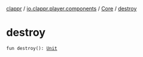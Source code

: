 [clappr](../../index.md) / [io.clappr.player.components](../index.md) / [Core](index.md) / [destroy](./destroy.md)

# destroy

`fun destroy(): `[`Unit`](https://kotlinlang.org/api/latest/jvm/stdlib/kotlin/-unit/index.html)
